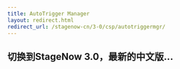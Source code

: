 ```yaml
---
title: AutoTrigger Manager
layout: redirect.html
redirect_url: /stagenow-cn/3-0/csp/autotriggermgr/
---
```


## 切换到StageNow 3.0，最新的中文版...

